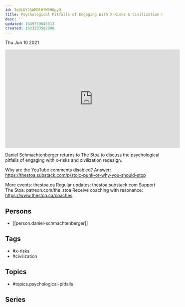 ```yaml
---
id: IqULUYJSWMDlHfW0HQpyQ
title: Psychological Pitfalls of Engaging With X-Risks & Civilization Redesign
desc: ''
updated: 1639759645913
created: 1623293582000
---
```





Thu Jun 10 2021

<iframe width="560" height="315" src="https://www.youtube.com/embed/SkItTnRJ_1M" title="Psychological Pitfalls of Engaging With X-Risks & Civilization Redesign w/ Daniel Schmachtenberger" frameborder="0" allow="accelerometer; autoplay; clipboard-write; encrypted-media; gyroscope; picture-in-picture" allowfullscreen ></iframe>

Daniel Schmachtenberger returns to The Stoa to discuss the psychological pitfalls of engaging with x-risks and civilization redesign.

Why are the YouTube comments disabled? Answer: https://thestoa.substack.com/p/stoic-punk-or-why-you-should-stop 

More events: thestoa.ca
Regular updates: thestoa.substack.com
Support The Stoa: patreon.com/the_stoa
Receive coaching with resonance: https://www.thestoa.ca/coaches

## Persons

- [[person.daniel-schmachtenberger]]

## Tags

- #x-risks
- #civilization

## Topics

- #topics.psychological-pitfalls

## Series



